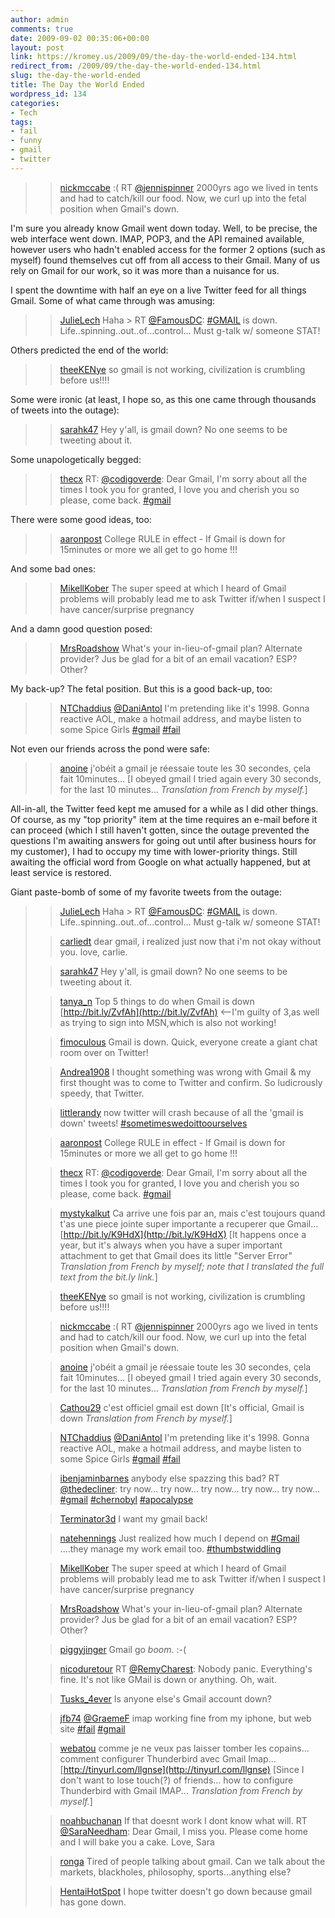 ```yaml
---
author: admin
comments: true
date: 2009-09-02 00:35:06+00:00
layout: post
link: https://kromey.us/2009/09/the-day-the-world-ended-134.html
redirect_from: /2009/09/the-day-the-world-ended-134.html
slug: the-day-the-world-ended
title: The Day the World Ended
wordpress_id: 134
categories:
- Tech
tags:
- fail
- funny
- gmail
- twitter
---
```


<blockquote>

> 
> [nickmccabe](http://twitter.com/nickmccabe) :( RT [@jennispinner](http://twitter.com/jennispinner) 2000yrs ago we lived in tents and had to catch/kill our food. Now, we curl up into the fetal position when Gmail's down.
> 
> 
</blockquote>




I'm sure you already know Gmail went down today. Well, to be precise, the web interface went down. IMAP, POP3, and the API remained available, however users who hadn't enabled access for the former 2 options (such as myself) found themselves cut off from all access to their Gmail. Many of us rely on Gmail for our work, so it was more than a nuisance for us.




I spent the downtime with half an eye on a live Twitter feed for all things Gmail. Some of what came through was amusing:





<blockquote>

> 
> [JulieLech](http://twitter.com/JulieLech) Haha > RT [@FamousDC](http://twitter.com/FamousDC): [#](http://twitter.com/search?q=%23GMAIL)[GMAIL](http://twitter.com/search?q=%23GMAIL) is down. Life..spinning..out..of...control... Must g-talk w/ someone STAT!
> 
> 
</blockquote>




Others predicted the end of the world:





<blockquote>

> 
> [theeKENye](http://twitter.com/theeKENye) so gmail is not working, civilization is crumbling before us!!!!
> 
> 
</blockquote>




Some were ironic (at least, I hope so, as this one came through thousands of tweets into the outage):





<blockquote>

> 
> [sarahk47](http://twitter.com/sarahk47) Hey y'all, is gmail down? No one seems to be tweeting about it.
> 
> 
</blockquote>




Some unapologetically begged:





<blockquote>

> 
> [thecx](http://twitter.com/thecx) RT: [@codigoverde](http://twitter.com/codigoverde): Dear Gmail, I'm sorry about all the times I took you for granted, I love you and cherish you so please, come back. [#](http://twitter.com/search?q=%23gmail)[gmail](http://twitter.com/search?q=%23gmail)
> 
> 
</blockquote>




There were some good ideas, too:





<blockquote>

> 
> [aaronpost](http://twitter.com/aaronpost) College RULE in effect - If Gmail is down for 15minutes or more we all get to go home !!!
> 
> 
</blockquote>




And some bad ones:





<blockquote>

> 
> [MikellKober](http://twitter.com/MikellKober) The super speed at which I heard of Gmail problems will probably lead me to ask Twitter if/when I suspect I have cancer/surprise pregnancy
> 
> 
</blockquote>




And a damn good question posed:





<blockquote>

> 
> [MrsRoadshow](http://twitter.com/MrsRoadshow) What's your in-lieu-of-gmail plan? Alternate provider? Jus be glad for a bit of an email vacation? ESP? Other?
> 
> 
</blockquote>




My back-up? The fetal position. But this is a good back-up, too:





<blockquote>

> 
> [NTChaddius](http://twitter.com/NTChaddius) [@DaniAntol](http://twitter.com/DaniAntol) I'm pretending like it's 1998. Gonna reactive AOL, make a hotmail address, and maybe listen to some Spice Girls [#](http://twitter.com/search?q=%23gmail)[gmail](http://twitter.com/search?q=%23gmail) [#fail](http://twitter.com/search?q=%23fail)
> 
> 
</blockquote>




Not even our friends across the pond were safe:





<blockquote>

> 
> [anoine](http://twitter.com/anoine) j'obéit a gmail je réessaie toute les 30 secondes, çela fait 10minutes...
[I obeyed gmail I tried again every 30 seconds, for the last 10 minutes... _Translation from French by myself._]
> 
> </blockquote>




All-in-all, the Twitter feed kept me amused for a while as I did other things. Of course, as my "top priority" item at the time requires an e-mail before it can proceed (which I still haven't gotten, since the outage prevented the questions I'm awaiting answers for going out until after business hours for my customer), I had to occupy my time with lower-priority things. Still awaiting the official word from Google on what actually happened, but at least service is restored.




Giant paste-bomb of some of my favorite tweets from the outage:





<blockquote>

> 
> [JulieLech](http://twitter.com/JulieLech) Haha > RT [@FamousDC](http://twitter.com/FamousDC): [#](http://twitter.com/search?q=%23GMAIL)[GMAIL](http://twitter.com/search?q=%23GMAIL) is down. Life..spinning..out..of...control... Must g-talk w/ someone STAT!
> 
> 

> 
> [carliedt](http://twitter.com/carliedt) dear gmail, i realized just now that i'm not okay without you. love, carlie.
> 
> 

> 
> [sarahk47](http://twitter.com/sarahk47) Hey y'all, is gmail down? No one seems to be tweeting about it.
> 
> 

> 
> [tanya_n](http://twitter.com/tanya_n) Top 5 things to do when Gmail is down [http://bit.ly/ZvfAh](http://bit.ly/ZvfAh) <--I'm guilty of 3,as well as trying to sign into MSN,which is also not working!
> 
> 

> 
> [fimoculous](http://twitter.com/fimoculous) Gmail is down. Quick, everyone create a giant chat room over on Twitter!
> 
> 

> 
> [Andrea1908](http://twitter.com/Andrea1908) I thought something was wrong with Gmail & my first thought was to come to Twitter and confirm. So ludicrously speedy, that Twitter.
> 
> 

> 
> [littlerandy](http://twitter.com/littlerandy) now twitter will crash because of all the 'gmail is down' tweets! [#sometimeswedoittoourselves](http://twitter.com/search?q=%23sometimeswedoittoourselves)
> 
> 

> 
> [aaronpost](http://twitter.com/aaronpost) College RULE in effect - If Gmail is down for 15minutes or more we all get to go home !!!
> 
> 

> 
> [thecx](http://twitter.com/thecx) RT: [@codigoverde](http://twitter.com/codigoverde): Dear Gmail, I'm sorry about all the times I took you for granted, I love you and cherish you so please, come back. [#](http://twitter.com/search?q=%23gmail)[gmail](http://twitter.com/search?q=%23gmail)
> 
> 


> 
> [mystykalkut](http://twitter.com/mystykalkut) Ca arrive une fois par an, mais c'est toujours quand t'as une piece jointe super importante a recuperer que Gmail... [http://bit.ly/K9HdX](http://bit.ly/K9HdX)
[It happens once a year, but it's always when you have a super important attachment to get that Gmail does its little "Server Error" _Translation from French by myself; note that I translated the full text from the bit.ly link._]

> 
> [theeKENye](http://twitter.com/theeKENye) so gmail is not working, civilization is crumbling before us!!!!
> 
> 

> 
> [nickmccabe](http://twitter.com/nickmccabe) :( RT [@jennispinner](http://twitter.com/jennispinner) 2000yrs ago we lived in tents and had to catch/kill our food. Now, we curl up into the fetal position when Gmail's down.
> 
> 


> 
> [anoine](http://twitter.com/anoine) j'obéit a gmail je réessaie toute les 30 secondes, çela fait 10minutes...
[I obeyed gmail I tried again every 30 seconds, for the last 10 minutes... _Translation from French by myself._]


> 
> [Cathou29](http://twitter.com/Cathou29) c'est officiel gmail est down
[It's official, Gmail is down _Translation from French by myself._]

> 
> [NTChaddius](http://twitter.com/NTChaddius) [@DaniAntol](http://twitter.com/DaniAntol) I'm pretending like it's 1998. Gonna reactive AOL, make a hotmail address, and maybe listen to some Spice Girls [#](http://twitter.com/search?q=%23gmail)[gmail](http://twitter.com/search?q=%23gmail) [#fail](http://twitter.com/search?q=%23fail)
> 
> 

> 
> [ibenjaminbarnes](http://twitter.com/ibenjaminbarnes) anybody else spazzing this bad? RT [@thedecliner](http://twitter.com/thedecliner): try now... try now... try now... try now... try now... [#](http://twitter.com/search?q=%23gmail)[gmail](http://twitter.com/search?q=%23gmail) [#chernobyl](http://twitter.com/search?q=%23chernobyl) [#apocalypse](http://twitter.com/search?q=%23apocalypse)
> 
> 

> 
> [Terminator3d](http://twitter.com/Terminator3d) I want my gmail back!
> 
> 

> 
> [natehennings](http://twitter.com/natehennings) Just realized how much I depend on [#](http://twitter.com/search?q=%23Gmail)[Gmail](http://twitter.com/search?q=%23Gmail) ....they manage my work email too. [#thumbstwiddling](http://twitter.com/search?q=%23thumbstwiddling)
> 
> 

> 
> [MikellKober](http://twitter.com/MikellKober) The super speed at which I heard of Gmail problems will probably lead me to ask Twitter if/when I suspect I have cancer/surprise pregnancy
> 
> 

> 
> [MrsRoadshow](http://twitter.com/MrsRoadshow) What's your in-lieu-of-gmail plan? Alternate provider? Jus be glad for a bit of an email vacation? ESP? Other?
> 
> 

> 
> [piggyjinger](http://twitter.com/piggyjinger) Gmail go *boom*. :-(
> 
> 

> 
> [nicoduretour](http://twitter.com/nicoduretour) RT [@RemyCharest](http://twitter.com/RemyCharest): Nobody panic. Everything's fine. It's not like GMail is down or anything. Oh, wait.
> 
> 

> 
> [Tusks_4ever](http://twitter.com/Tusks_4ever) Is anyone else's Gmail account down?
> 
> 

> 
> [jfb74](http://twitter.com/jfb74) [@GraemeF](http://twitter.com/GraemeF) imap working fine from my iphone, but web site [#fail](http://twitter.com/search?q=%23fail) [#](http://twitter.com/search?q=%23gmail)[gmail](http://twitter.com/search?q=%23gmail)
> 
> 


> 
> [webatou](http://twitter.com/webatou) comme je ne veux pas laisser tomber les copains... comment configurer Thunderbird avec Gmail Imap... [http://tinyurl.com/llgnse](http://tinyurl.com/llgnse)
[Since I don't want to lose touch(?) of friends... how to configure Thunderbird with Gmail IMAP... _Translation from French by myself._]

> 
> [noahbuchanan](http://twitter.com/noahbuchanan) If that doesnt work I dont know what will. RT [@SaraNeedham](http://twitter.com/SaraNeedham): Dear Gmail, I miss you. Please come home and I will bake you a cake. Love, Sara
> 
> 

> 
> [ronga](http://twitter.com/ronga) Tired of people talking about gmail. Can we talk about the markets, blackholes, philosophy, sports...anything else?
> 
> 

> 
> [HentaiHotSpot](http://twitter.com/HentaiHotSpot) I hope twitter doesn't go down because gmail has gone down.
> 
> 
</blockquote>
